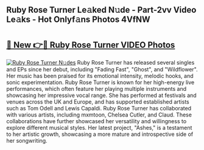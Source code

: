 ## Ruby Rose Turner Le𝚊ked N𝚞de - Part-2vv Video Le𝚊ks - Hot Onlyf𝚊ns Photos 4VfNW

# <h2><a href="http://ab42738.deff.icu/?id=Ruby+Rose+Turner">🔗 New 👉🔴 Ruby Rose Turner VIDEO Photos</a></h2>

[![Ruby Rose Turner N𝚞des](https://i.imgur.com/rIISA9y.gif)](http://ab42738.deff.icu/?id=Ruby+Rose+Turner)
Ruby Rose Turner has released several singles and EPs since her debut, including "Fading Fast", "Ghost", and "Wildflower". Her music has been praised for its emotional intensity, melodic hooks, and sonic experimentation. Ruby Rose Turner is known for her high-energy live performances, which often feature her playing multiple instruments and showcasing her impressive vocal range. She has performed at festivals and venues across the UK and Europe, and has supported established artists such as Tom Odell and Lewis Capaldi. Ruby Rose Turner has collaborated with various artists, including mxmtoon, Chelsea Cutler, and Claud. These collaborations have further showcased her versatility and willingness to explore different musical styles. Her latest project, "Ashes," is a testament to her artistic growth, showcasing a more mature and introspective side of her songwriting.

